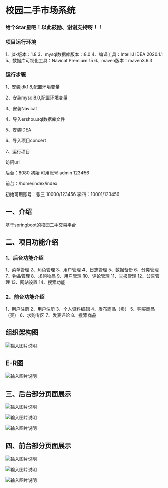 
# 校园二手市场系统

###  给个Star星吧！以此鼓励、谢谢支持呀！！

### 项目运行环境
1、jdk版本：1.8
3、mysql数据库版本：8.0
4、编译工具：IntelliJ IDEA 2020.1.1
5、数据库可视化工具：Navicat Premium 15
6、maven版本：maven3.6.3

### 运行步骤
1、安装jdk1.8,配置环境变量

2、安装mysql8.0,配置环境变量

3、安装Navicat

4、导入ershou.sql数据库文件

5、安装IDEA

6、导入项目concert

7、运行项目

访问url

后台：8080  初始 可用账号 admin  123456

前台：/home/index/index  

初始可用账号：张三 10000/123456   李四：10001/123456

## 一、介绍

基于springboot的校园二手交易平台

## 二、项目功能介绍

### 1、后台功能介绍

1、菜单管理  2、角色管理
3、用户管理 4、日志管理
5、数据备份 6、分类管理
7、物品管理 8、求购物品
9、用户管理 10、评论管理
11、举报管理 12、公告管理
13、网站设置 14、搜索功能


### 2、前台功能介绍

1、用户注册 2、用户注册 3、个人资料编辑 4、发布商品（卖）
 5、购买商品（买） 6、求购专区 7、发表评论 8、搜索商品

## 组织架构图


![输入图片说明](%E5%9B%BE%E7%89%872.png)

## E-R图

![输入图片说明](%E5%9B%BE%E7%89%871.png)


## 三、后台部分页面展示

![输入图片说明](img_2.png)

![输入图片说明](img_3.png)

![输入图片说明](img_4.png)

## 四、前台部分页面展示

![输入图片说明](img_7.png)

![输入图片说明](img_10.png)

![输入图片说明](img_11.png)